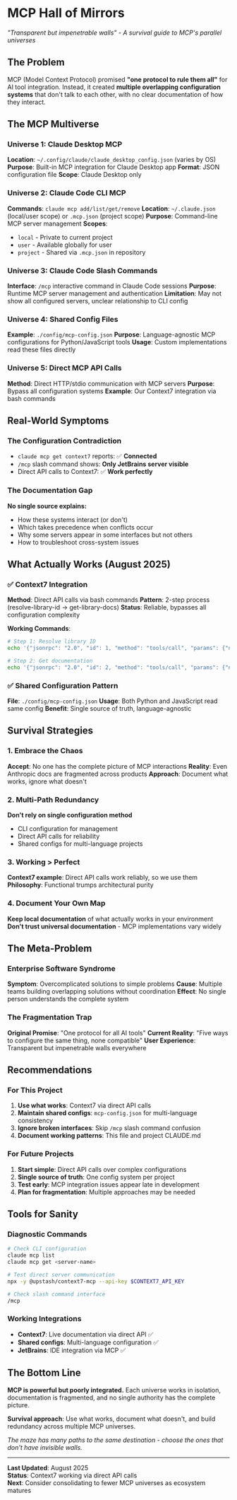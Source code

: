 # MCP Hall of Mirrors
*"Transparent but impenetrable walls" - A survival guide to MCP's parallel universes*

## The Problem

MCP (Model Context Protocol) promised **"one protocol to rule them all"** for AI tool integration. Instead, it created **multiple overlapping configuration systems** that don't talk to each other, with no clear documentation of how they interact.

## The MCP Multiverse

### Universe 1: Claude Desktop MCP
**Location**: `~/.config/claude/claude_desktop_config.json` (varies by OS)
**Purpose**: Built-in MCP integration for Claude Desktop app
**Format**: JSON configuration file
**Scope**: Claude Desktop only

### Universe 2: Claude Code CLI MCP
**Commands**: `claude mcp add/list/get/remove`
**Location**: `~/.claude.json` (local/user scope) or `.mcp.json` (project scope)
**Purpose**: Command-line MCP server management
**Scopes**: 
- `local` - Private to current project
- `user` - Available globally for user
- `project` - Shared via `.mcp.json` in repository

### Universe 3: Claude Code Slash Commands
**Interface**: `/mcp` interactive command in Claude Code sessions
**Purpose**: Runtime MCP server management and authentication
**Limitation**: May not show all configured servers, unclear relationship to CLI config

### Universe 4: Shared Config Files
**Example**: `./config/mcp-config.json`
**Purpose**: Language-agnostic MCP configurations for Python/JavaScript tools
**Usage**: Custom implementations read these files directly

### Universe 5: Direct MCP API Calls
**Method**: Direct HTTP/stdio communication with MCP servers
**Purpose**: Bypass all configuration systems
**Example**: Our Context7 integration via bash commands

## Real-World Symptoms

### The Configuration Contradiction
- `claude mcp get context7` reports: ✅ **Connected**
- `/mcp` slash command shows: **Only JetBrains server visible**
- Direct API calls to Context7: ✅ **Work perfectly**

### The Documentation Gap
**No single source explains:**
- How these systems interact (or don't)
- Which takes precedence when conflicts occur
- Why some servers appear in some interfaces but not others
- How to troubleshoot cross-system issues

## What Actually Works (August 2025)

### ✅ Context7 Integration
**Method**: Direct API calls via bash commands
**Pattern**: 2-step process (resolve-library-id → get-library-docs)
**Status**: Reliable, bypasses all configuration complexity

**Working Commands**:
```bash
# Step 1: Resolve library ID
echo '{"jsonrpc": "2.0", "id": 1, "method": "tools/call", "params": {"name": "resolve-library-id", "arguments": {"libraryName": "library-name"}}}' | npx -y @upstash/context7-mcp --api-key $CONTEXT7_API_KEY

# Step 2: Get documentation
echo '{"jsonrpc": "2.0", "id": 2, "method": "tools/call", "params": {"name": "get-library-docs", "arguments": {"context7CompatibleLibraryID": "/resolved/library/id", "topic": "specific topic", "tokens": 8000}}}' | npx -y @upstash/context7-mcp --api-key $CONTEXT7_API_KEY
```

### ✅ Shared Configuration Pattern
**File**: `./config/mcp-config.json`
**Usage**: Both Python and JavaScript read same config
**Benefit**: Single source of truth, language-agnostic

## Survival Strategies

### 1. Embrace the Chaos
**Accept**: No one has the complete picture of MCP interactions
**Reality**: Even Anthropic docs are fragmented across products
**Approach**: Document what works, ignore what doesn't

### 2. Multi-Path Redundancy
**Don't rely on single configuration method**
- CLI configuration for management
- Direct API calls for reliability
- Shared configs for multi-language projects

### 3. Working > Perfect
**Context7 example**: Direct API calls work reliably, so we use them
**Philosophy**: Functional trumps architectural purity

### 4. Document Your Own Map
**Keep local documentation** of what actually works in your environment
**Don't trust universal documentation** - MCP implementations vary widely

## The Meta-Problem

### Enterprise Software Syndrome
**Symptom**: Overcomplicated solutions to simple problems
**Cause**: Multiple teams building overlapping solutions without coordination
**Effect**: No single person understands the complete system

### The Fragmentation Trap
**Original Promise**: "One protocol for all AI tools"
**Current Reality**: "Five ways to configure the same thing, none compatible"
**User Experience**: Transparent but impenetrable walls everywhere

## Recommendations

### For This Project
1. **Use what works**: Context7 via direct API calls
2. **Maintain shared configs**: `mcp-config.json` for multi-language consistency
3. **Ignore broken interfaces**: Skip `/mcp` slash command confusion
4. **Document working patterns**: This file and project CLAUDE.md

### For Future Projects
1. **Start simple**: Direct API calls over complex configurations
2. **Single source of truth**: One config system per project
3. **Test early**: MCP integration issues appear late in development
4. **Plan for fragmentation**: Multiple approaches may be needed

## Tools for Sanity

### Diagnostic Commands
```bash
# Check CLI configuration
claude mcp list
claude mcp get <server-name>

# Test direct server communication
npx -y @upstash/context7-mcp --api-key $CONTEXT7_API_KEY

# Check slash command interface
/mcp
```

### Working Integrations
- **Context7**: Live documentation via direct API ✅
- **Shared configs**: Multi-language configuration ✅
- **JetBrains**: IDE integration via MCP ✅

## The Bottom Line

**MCP is powerful but poorly integrated.** Each universe works in isolation, documentation is fragmented, and no single authority has the complete picture.

**Survival approach**: Use what works, document what doesn't, and build redundancy across multiple MCP universes.

*The maze has many paths to the same destination - choose the ones that don't have invisible walls.*

---

**Last Updated**: August 2025  
**Status**: Context7 working via direct API calls  
**Next**: Consider consolidating to fewer MCP universes as ecosystem matures